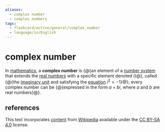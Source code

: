 ```yaml
---
aliases:
  - complex number
  - complex numbers
tags:
  - flashcard/active/general/complex_number
  - language/in/English
---
```


# complex number

In [mathematics](mathematics.md), a __complex number__ is {@{an element of a [number system](number.md#classification) that extends the [real numbers](real%20number.md) with a specific element denoted _i_}@}, called {@{the [imaginary unit](imaginary%20unit.md) and satisfying the [equation](equation.md) $i^2 = -1$}@}; every complex number can be {@{expressed in the form $a + bi$, where _a_ and _b_ are real numbers}@}.

## references

This text incorporates [content](https://en.wikipedia.org/wiki/complex_number) from [Wikipedia](Wikipedia.md) available under the [CC BY-SA 4.0](https://creativecommons.org/licenses/by-sa/4.0/) license.
